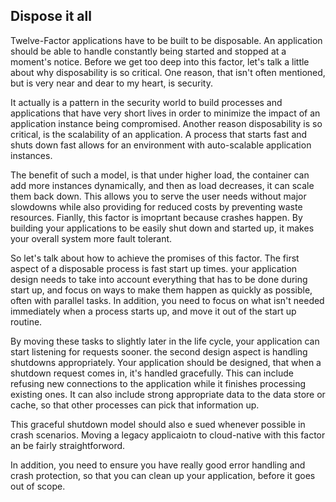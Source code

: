 ## Dispose it all
Twelve-Factor applications have to be built to be disposable. An application should be able to handle constantly being started and stopped at a moment's notice. Before we get too deep into this factor, let's talk a little about why disposability is so critical. One reason, that isn't often mentioned, but is very near and dear to my heart, is security.

It actually is a pattern in the security world to build processes and applications that have very short lives in order to minimize the impact of an application instance being compromised. Another reason disposability is so critical, is the scalability of an application. A process that starts fast and shuts down fast allows for an environment with auto-scalable application instances.

The benefit of such a model, is that under higher load, the container can add more instances dynamically, and then as load decreases, it can scale them back down. This allows you to serve the user needs without major slowdowns while also providing for reduced costs by preventing waste resources. Fianlly, this factor is imoprtant because crashes happen. By building your applications to be easily shut down and started up, it makes your overall system more fault tolerant.

So let's talk about how to achieve the promises of this factor. The first aspect of a disposable process is fast start up times. your application design needs to take into account everything that has to be done during start up, and focus on ways to make them happen as quickly as possible, often with parallel tasks. In addition, you need to focus on what isn't needed immediately when a process starts up, and move it out of the start up routine.

By moving these tasks to slightly later in the life cycle, your application can start listening for requests sooner. the second design aspect is handling shutdowns appropriately. Your application should be designed, that when a shutdown request comes in, it's handled gracefully. This can include refusing new connections to the application while it finishes processing existing ones. It can also include strong appropriate data to the data store or cache, so that other processes can pick that information up.

This graceful shutdown model should also e sued whenever possible in crash scenarios. Moving a legacy applicaiotn to cloud-native with this factor an be fairly straightforword.

In addition, you need to ensure you have really good error handling and crash protection, so that you can clean up your application, before it goes out of scope.
